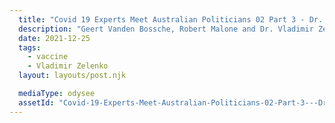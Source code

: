 ```yaml
---
  title: "Covid 19 Experts Meet Australian Politicians 02 Part 3 - Dr. Vladimir Zelenko"
  description: "Geert Vanden Bossche, Robert Malone and Dr. Vladimir Zelenko talk with Australian politicians about Covid-19"
  date: 2021-12-25
  tags:
    - vaccine
    - Vladimir Zelenko
  layout: layouts/post.njk

  mediaType: odysee
  assetId: "Covid-19-Experts-Meet-Australian-Politicians-02-Part-3---Dr.-Vladimir-Zelenko/b491c924998fa57971734397852a1c6c44afd81b"
---
```

